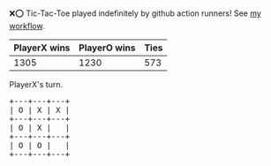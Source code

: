 :x::o: Tic-Tac-Toe played indefinitely by github action runners! See [my workflow](.github/workflows/play.yaml).

|PlayerX wins|PlayerO wins|Ties|
|-|-|-|
|1305|1230|573|

PlayerX's turn.

<pre>
+---+---+---+
| O | X | X |
+---+---+---+
| O | X |   |
+---+---+---+
| O | O |   |
+---+---+---+
</pre>